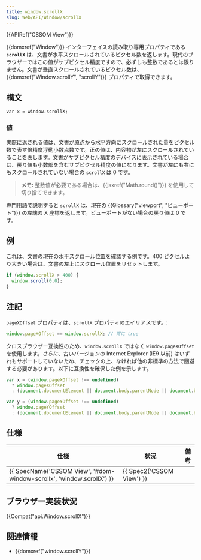 ```yaml
---
title: window.scrollX
slug: Web/API/Window/scrollX
---
```


{{APIRef("CSSOM View")}}

{{domxref("Window")}} インターフェイスの読み取り専用プロパティである **`scrollX`** は、文書が水平スクロールされているピクセル数を返します。現代のブラウザーではこの値がサブピクセル精度ですので、必ずしも整数であるとは限りません。文書が垂直スクロールされているピクセル数は、{{domxref("Window.scrollY", "scrollY")}} プロパティで取得できます。

## 構文

```
var x = window.scrollX;
```

### 値

実際に返される値は、文書が原点から水平方向にスクロールされた量をピクセル数で表す倍精度浮動小数点数です。正の値は、内容物が左にスクロールされていることを表します。文書がサブピクセル精度のデバイスに表示されている場合は、戻り値も小数部を含むサブピクセル精度の値になります。文書が左にも右にもスクロールされていない場合の `scrollX` は 0 です。

> **メモ:** 整数値が必要である場合は、{{jsxref("Math.round()")}} を使用して切り捨てできます。

専門用語で説明すると `scrollX` は、現在の {{Glossary("viewport", "ビューポート")}} の左端の X 座標を返します。ビューポートがない場合の戻り値は 0 です。

## 例

これは、文書の現在の水平スクロール位置を確認する例です。400 ピクセルより大きい場合は、文書の左上にスクロール位置をリセットします。

```js
if (window.scrollX > 400) {
  window.scroll(0,0);
}
```

## 注記

`pageXOffset` プロパティは、`scrollX` プロパティのエイリアスです。:

```js
window.pageXOffset == window.scrollX; // 常に true
```

クロスブラウザー互換性のため、`window.scrollX` ではなく `window.pageXOffset` を使用します。_さらに_、古いバージョンの Internet Explorer (IE9 以前) はいずれもサポートしていないため、チェックの上、なければ他の非標準の方法で回避する必要があります。以下に互換性を確保した例を示します。

```js
var x = (window.pageXOffset !== undefined)
  ? window.pageXOffset
  : (document.documentElement || document.body.parentNode || document.body).scrollLeft;

var y = (window.pageYOffset !== undefined)
  ? window.pageYOffset
  : (document.documentElement || document.body.parentNode || document.body).scrollTop;
```

## 仕様

| 仕様                                                                                         | 状況                             | 備考 |
| -------------------------------------------------------------------------------------------- | -------------------------------- | ---- |
| {{ SpecName('CSSOM View', '#dom-window-scrollx', 'window.scrollX') }} | {{ Spec2('CSSOM View') }} |      |

## ブラウザー実装状況

{{Compat("api.Window.scrollX")}}

## 関連情報

- {{domxref("window.scrollY")}}
